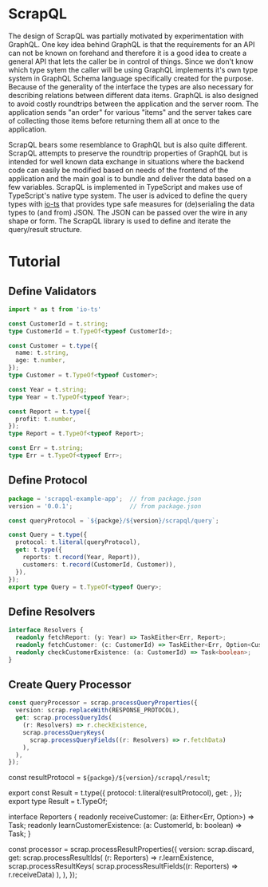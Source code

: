 # ScrapQL

The design of ScrapQL was partially motivated by experimentation with GraphQL. One key idea behind GraphQL is that the requirements for an API can not be known on forehand and therefore it is a good idea to create a general API that lets the caller be in control of things. Since we don't know which type sytem the caller will be using GraphQL implements it's own type system in GraphQL Schema language specifically created for the purpose. Because of the generality of the interface the types are also necessary for describing relations between different data items. GraphQL is also designed to avoid costly roundtrips between the application and the server room. The application sends "an order" for various "items" and the server takes care of collecting those items before returning them all at once to the application.

ScrapQL bears some resemblance to GraphQL but is also quite different. ScrapQL attempts to preserve the roundtrip properties of GraphQL but is intended for well known data exchange in situations where the backend code can easily be modified based on needs of the frontend of the application and the main goal is to bundle and deliver the data based on a few variables. ScrapQL is implemented in TypeScript and makes use of TypeScript's native type system. The user is adviced to define the query types with [io-ts](https://github.com/gcanti/io-ts) that provides type safe measures for (de)serialing the data types to (and from) JSON. The JSON can be passed over the wire in any shape or form. The ScrapQL library is used to define and iterate the query/result structure.

# Tutorial

## Define Validators

```typescript
import * as t from 'io-ts'

const CustomerId = t.string;
type CustomerId = t.TypeOf<typeof CustomerId>;

const Customer = t.type({
  name: t.string,
  age: t.number,
});
type Customer = t.TypeOf<typeof Customer>;

const Year = t.string;
type Year = t.TypeOf<typeof Year>;

const Report = t.type({
  profit: t.number,
});
type Report = t.TypeOf<typeof Report>;

const Err = t.string;
type Err = t.TypeOf<typeof Err>;
```

## Define Protocol

```typescript
package = 'scrapql-example-app';  // from package.json
version = '0.0.1';                // from package.json

const queryProtocol = `${packge}/${version}/scrapql/query`;

const Query = t.type({
  protocol: t.literal(queryProtocol),
  get: t.type({
    reports: t.record(Year, Report)),
    customers: t.record(CustomerId, Customer)),
  }),
});
export type Query = t.TypeOf<typeof Query>;
```

## Define Resolvers

```typescript
interface Resolvers {
  readonly fetchReport: (y: Year) => TaskEither<Err, Report>;
  readonly fetchCustomer: (c: CustomerId) => TaskEither<Err, Option<Customer>>;
  readonly checkCustomerExistence: (a: CustomerId) => Task<boolean>;
}
```





## Create Query Processor

```typescript
const queryProcessor = scrap.processQueryProperties({
  version: scrap.replaceWith(RESPONSE_PROTOCOL),
  get: scrap.processQueryIds(
    (r: Resolvers) => r.checkExistence,
    scrap.processQueryKeys(
      scrap.processQueryFields((r: Resolvers) => r.fetchData)
    ),
  ),
});
```








const resultProtocol = `${packge}/${version}/scrapql/result`;

export const Result = t.type({
  protocol: t.literal(resultProtocol),
  get: ,
});
export type Result = t.TypeOf<typeof Result>;



interface Reporters {
  readonly receiveCustomer: (a: Either<Err, Option<Customer>>) => Task<void>;
  readonly learnCustomerExistence: (a: CustomerId, b: boolean) => Task<void>;
}

const processor = scrap.processResultProperties({
  version: scrap.discard,
  get: scrap.processResultIds(
    (r: Reporters) => r.learnExistence,
    scrap.processResultKeys(
      scrap.processResultFields((r: Reporters) => r.receiveData)
    ),
  ),
});
```
